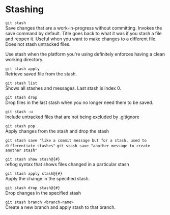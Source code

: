 # Stashing

`git stash` <br>
Save changes that are a work-in-progress without committing. Invokes the save command by default. Title goes back to what it was if you stash a file and reopen it. Useful when you want to make changes to a different file. Does not stash untracked files.

Use stash when the platform you're using definitely enforces having a clean working directory.

`git stash apply` <br>
Retrieve saved file from the stash.

`git stash list` <br>
Shows all stashes and messages. Last stash is index 0.

`git stash drop` <br>
Drop files in the last stash when you no longer need them to be saved.

`git stash -u` <br>
Include untracked files that are not being excluded by .gitignore

`git stash pop` <br>
Apply changes from the stash and drop the stash

`git stash save "like a commit message but for a stash, used to differentiate stashes"`
`git stash save "another message to create another stash"`

`git stash show stash@{#}` <br>
reflog syntax that shows files changed in a particular stash

`git stash apply stash@{#}` <br>
Apply the change in the specified stash.

`git stash drop stash@{#}` <br>
Drop changes in the specified stash

`git stash branch <branch-name>` <br>
Create a new branch and apply stash to that branch.
